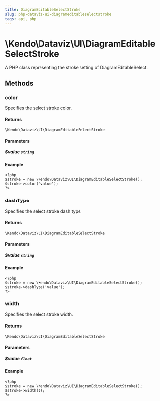 ```yaml
---
title: DiagramEditableSelectStroke
slug: php-dataviz-ui-diagrameditableselectstroke
tags: api, php
---
```


# \Kendo\Dataviz\UI\DiagramEditableSelectStroke

A PHP class representing the stroke setting of DiagramEditableSelect.


## Methods

### color
Specifies the select stroke color.

#### Returns
`\Kendo\Dataviz\UI\DiagramEditableSelectStroke`

#### Parameters

##### $value `string`



#### Example 
    <?php
    $stroke = new \Kendo\Dataviz\UI\DiagramEditableSelectStroke();
    $stroke->color('value');
    ?>

### dashType
Specifies the select stroke dash type.

#### Returns
`\Kendo\Dataviz\UI\DiagramEditableSelectStroke`

#### Parameters

##### $value `string`



#### Example 
    <?php
    $stroke = new \Kendo\Dataviz\UI\DiagramEditableSelectStroke();
    $stroke->dashType('value');
    ?>

### width
Specifies the select stroke width.

#### Returns
`\Kendo\Dataviz\UI\DiagramEditableSelectStroke`

#### Parameters

##### $value `float`



#### Example 
    <?php
    $stroke = new \Kendo\Dataviz\UI\DiagramEditableSelectStroke();
    $stroke->width(1);
    ?>

